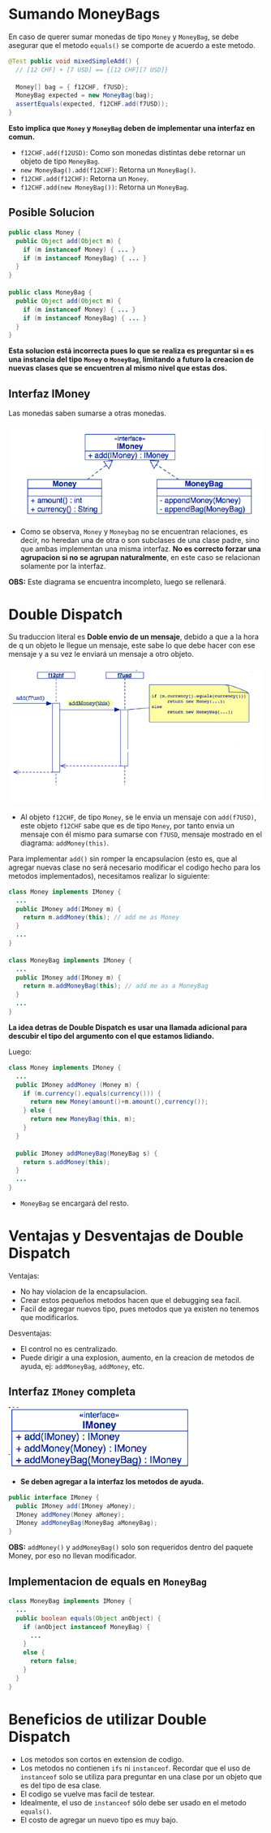 # Sumando MoneyBags

En caso de querer sumar monedas de tipo `Money` y `MoneyBag`, se debe asegurar que el metodo `equals()` se comporte de acuerdo a este metodo.

```java
@Test public void mixedSimpleAdd() {
  // [12 CHF] + [7 USD] == {[12 CHF][7 USD]}

  Money[] bag = { f12CHF, f7USD};
  MoneyBag expected = new MoneyBag(bag);
  assertEquals(expected, f12CHF.add(f7USD));
}
```

**Esto implica que `Money` y `MoneyBag` deben de implementar una interfaz en comun.**

* `f12CHF.add(f12USD)`: Como son monedas distintas debe retornar un objeto de tipo `MoneyBag`.
* `new MoneyBag().add(f12CHF)`: Retorna un `MoneyBag()`.
* `f12CHF.add(f12CHF)`: Retorna un `Money`.
* `f12CHF.add(new MoneyBag())`: Retorna un `MoneyBag`.

## Posible Solucion

```java
public class Money {
  public Object add(Object m) {
    if (m instanceof Money) { ... }
    if (m instanceof MoneyBag) { ... }
  }
}

public class MoneyBag {
  public Object add(Object m) {
    if (m instanceof Money) { ... }
    if (m instanceof MoneyBag) { ... }
  }
}
```

**Esta solucion está incorrecta pues lo que se realiza es preguntar si `m` es una instancia del tipo `Money` o `MoneyBag`, limitando a futuro la creacion de nuevas clases que se encuentren al mismo nivel que estas dos.**

## Interfaz IMoney

Las monedas saben sumarse a otras monedas.

![](img/iMoneyIncomplete.PNG)

* Como se observa, `Money` y `Moneybag` no se encuentran relaciones, es decir, no heredan una de otra o son subclases de una clase padre, sino que ambas implementan una misma interfaz. **No es correcto forzar una agrupacion si no se agrupan naturalmente**, en este caso se relacionan solamente por la interfaz.

**OBS:** Este diagrama se encuentra incompleto, luego se rellenará.

# Double Dispatch

Su traduccion literal es **Doble envio de un mensaje**, debido a que a la hora de q un objeto le llegue un mensaje, este sabe lo que debe hacer con ese mensaje y a su vez le enviará un mensaje a otro objeto.

![](img/DiagramaDoubleDispatch.PNG)

* Al objeto `f12CHF`, de tipo `Money`, se le envia un mensaje con `add(f7USD)`, este objeto `f12CHF` sabe que es de tipo `Money`, por tanto envia un mensaje con él mismo para sumarse con `f7USD`, mensaje mostrado en el diagrama: `addMoney(this)`.

Para implementar `add()` sin romper la encapsulacion (esto es, que al agregar nuevas clase no será necesario modificar el codigo hecho para los metodos implementados), necesitamos realizar lo siguiente:

```java
class Money implements IMoney {
  ...
  public IMoney add(IMoney m) {
    return m.addMoney(this); // add me as Money
  }
  ...
}

class MoneyBag implements IMoney {
  ...
  public IMoney add(IMoney m) {
    return m.addMoneyBag(this); // add me as a MoneyBag
  }
  ...
}
```

**La idea detras de Double Dispatch es usar una llamada adicional para descubir el tipo del argumento con el que estamos lidiando.**

Luego: 

```java
class Money implements IMoney {
  ...
  public IMoney addMoney (Money m) {
    if (m.currency().equals(currency())) {
      return new Money(amount()+m.amount(),currency());
    } else {
      return new MoneyBag(this, m);
    }
  }

  public IMoney addMoneyBag(MoneyBag s) {
    return s.addMoney(this);
  }
  ...
}
```

* `MoneyBag` se encargará del resto.

# Ventajas y Desventajas de Double Dispatch

Ventajas:

* No hay violacion de la encapsulacion.
* Crear estos pequeños metodos hacen que el debugging sea facil.
* Facil de agregar nuevos tipo, pues metodos que ya existen no tenemos que modificarlos.

Desventajas:

* El control no es centralizado.
* Puede dirigir a una explosion, aumento, en la creacion de metodos de ayuda, ej: `addMoneyBag`, `addMoney`, etc.

## Interfaz `IMoney` completa

![](img/iMoneyComplete.PNG)

* **Se deben agregar a la interfaz los metodos de ayuda.**

```java
public interface IMoney {
  public IMoney add(IMoney aMoney);
  IMoney addMoney(Money aMoney);
  IMoney addMoneyBag(MoneyBag aMoneyBag);
}
```

**OBS:** `addMoney()` y `addMoneyBag()` solo son requeridos dentro del paquete Money, por eso no llevan modificador.

## Implementacion de equals en `MoneyBag`

```java
class MoneyBag implements IMoney {
  ...
  public boolean equals(Object anObject) {
    if (anObject instanceof MoneyBag) {
      ...
    }
    else {
      return false;
    }
  }
}
```

# Beneficios de utilizar Double Dispatch

* Los metodos son cortos en extension de codigo.
* Los metodos no contienen `ifs` ni `instanceof`. Recordar que el uso de `instanceof` solo se utiliza para preguntar en una clase por un objeto que es del tipo de esa clase.
* El codigo se vuelve mas facil de testear.
* Idealmente, el uso de `instanceof` sólo debe ser usado en el metodo `equals()`.
* El costo de agregar un nuevo tipo es muy bajo.